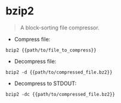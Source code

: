 # bzip2

> A block-sorting file compressor.

- Compress file:

`bzip2 {{path/to/file_to_compress}}`

- Decompress file:

`bzip2 -d {{path/to/compressed_file.bz2}}`

- Decompress to STDOUT:

`bzip2 -dc {{path/to/compressed_file.bz2}}`
